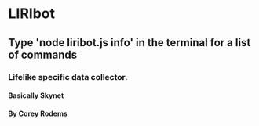 # LIRIbot

## Type 'node liribot.js info' in the terminal for a list of commands

### Lifelike specific data collector.
#### Basically Skynet
#### By Corey Rodems